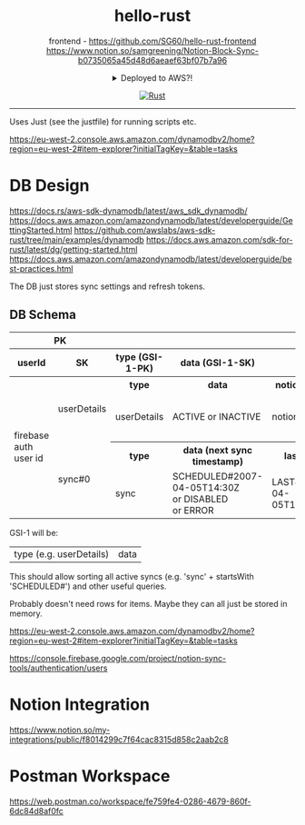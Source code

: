 <div align="center">

# hello-rust

frontend - https://github.com/SG60/hello-rust-frontend
https://www.notion.so/samgreening/Notion-Block-Sync-b0735065a45d48d6aeaef63bf07b7a96

<details>
<summary>
Deployed to AWS?!
</summary>

https://eu-west-2.console.aws.amazon.com/dynamodbv2/home?region=eu-west-2#item-explorer?initialTagKey=&table=tasks

</details>

[![Rust](https://github.com/SG60/hello-rust/actions/workflows/rust.yml/badge.svg)](https://github.com/SG60/hello-rust/actions/workflows/rust.yml)

</div>

---

Uses Just (see the justfile) for running scripts etc.


https://eu-west-2.console.aws.amazon.com/dynamodbv2/home?region=eu-west-2#item-explorer?initialTagKey=&table=tasks

# DB Design

https://docs.rs/aws-sdk-dynamodb/latest/aws_sdk_dynamodb/
https://docs.aws.amazon.com/amazondynamodb/latest/developerguide/GettingStarted.html
https://github.com/awslabs/aws-sdk-rust/tree/main/examples/dynamodb
https://docs.aws.amazon.com/sdk-for-rust/latest/dg/getting-started.html
https://docs.aws.amazon.com/amazondynamodb/latest/developerguide/best-practices.html

The DB just stores sync settings and refresh tokens.

## DB Schema

<table>
<tr>
	<th scope="col" colspan=2>PK</th>
	<th scope="col" colspan=99999>Attributes</th>
</tr>
<tr>
	<th scope="col">userId</th>
	<th scope="col">SK</th>
	<th scope="col">type (GSI-1-PK)</th>
	<th scope="col">data (GSI-1-SK)</th>
	<th scope="col" colspan=99999></th>
</tr>
<tbody>
<tr><td rowSpan=0>firebase auth user id
	<tr><td rowspan=2>userDetails
		<th>type	<th>data	<th>notion bot_id	<th>googleRefreshToken	<th>notionAccessToken	<th>other stuff
		<tr><td>userDetails<td>ACTIVE or INACTIVE<td>notionB#bot_id	<td>asdfasefa		<td>asdfasefa		<td>workspace name, workspace emoji, etc.
	<tr><td rowspan=2>sync#0
		<th>type<th>data (next sync timestamp)<th>last sync<th>notionDatabase<th>googleCalendar<th>notionTitleId<th>notionDoneId
		<tr><td>sync<td>SCHEDULED#2007-04-05T14:30Z<br>or DISABLED<br>or ERROR<td>LAST#2007-04-05T14:30Z<td>asdfase<td>asdf3<td>flkjhs<td>asdfasefa
</tbody>
</table>

GSI-1 will be:
<table><td>type (e.g. userDetails)<td>data</table>

This should allow sorting all active syncs (e.g. 'sync' + startsWith 'SCHEDULED#') and other useful queries.

Probably doesn't need rows for items. Maybe they can all just be stored in memory.

https://eu-west-2.console.aws.amazon.com/dynamodbv2/home?region=eu-west-2#item-explorer?initialTagKey=&table=tasks

https://console.firebase.google.com/project/notion-sync-tools/authentication/users

# Notion Integration

https://www.notion.so/my-integrations/public/f8014299c7f64cac8315d858c2aab2c8

# Postman Workspace

https://web.postman.co/workspace/fe759fe4-0286-4679-860f-6dc84d8af0fc
